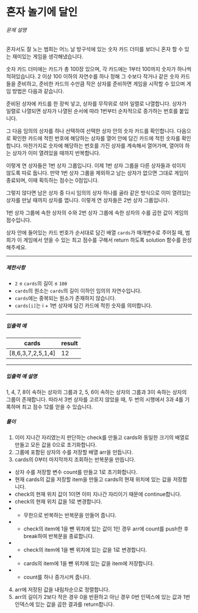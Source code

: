 # 혼자 놀기에 달인
###### 문제 설명

혼자서도 잘 노는 범희는 어느 날 방구석에 있는 숫자 카드 더미를 보더니 혼자 할 수 있는 재미있는 게임을 생각해냈습니다.

숫자 카드 더미에는 카드가 총 100장 있으며, 각 카드에는 1부터 100까지 숫자가 하나씩 적혀있습니다. 2 이상 100 이하의 자연수를 하나 정해 그 수보다 작거나 같은 숫자 카드들을 준비하고, 준비한 카드의 수만큼 작은 상자를 준비하면 게임을 시작할 수 있으며 게임 방법은 다음과 같습니다.

준비된 상자에 카드를 한 장씩 넣고, 상자를 무작위로 섞어 일렬로 나열합니다. 상자가 일렬로 나열되면 상자가 나열된 순서에 따라 1번부터 순차적으로 증가하는 번호를 붙입니다.

그 다음 임의의 상자를 하나 선택하여 선택한 상자 안의 숫자 카드를 확인합니다. 다음으로 확인한 카드에 적힌 번호에 해당하는 상자를 열어 안에 담긴 카드에 적힌 숫자를 확인합니다. 마찬가지로 숫자에 해당하는 번호를 가진 상자를 계속해서 열어가며, 열어야 하는 상자가 이미 열려있을 때까지 반복합니다.

이렇게 연 상자들은 1번 상자 그룹입니다. 이제 1번 상자 그룹을 다른 상자들과 섞이지 않도록 따로 둡니다. 만약 1번 상자 그룹을 제외하고 남는 상자가 없으면 그대로 게임이 종료되며, 이때 획득하는 점수는 0점입니다.

그렇지 않다면 남은 상자 중 다시 임의의 상자 하나를 골라 같은 방식으로 이미 열려있는 상자를 만날 때까지 상자를 엽니다. 이렇게 연 상자들은 2번 상자 그룹입니다.

1번 상자 그룹에 속한 상자의 수와 2번 상자 그룹에 속한 상자의 수를 곱한 값이 게임의 점수입니다.

상자 안에 들어있는 카드 번호가 순서대로 담긴 배열  `cards`가 매개변수로 주어질 때, 범희가 이 게임에서 얻을 수 있는 최고 점수를 구해서 return 하도록 solution 함수를 완성해주세요.

----------

##### 제한사항

-   `2`  ≤  `cards`의 길이 ≤  `100`
-   `cards`의 원소는  `cards`의 길이 이하인 임의의 자연수입니다.
-   `cards`에는 중복되는 원소가 존재하지 않습니다.
-   `cards[i]`는 i + 1번 상자에 담긴 카드에 적힌 숫자를 의미합니다.

----------

##### 입출력 예
|cards|result|
|--|--|
|[8,6,3,7,2,5,1,4]|12|

----------

##### 입출력 예 설명

1, 4, 7, 8이 속하는 상자의 그룹과 2, 5, 6이 속하는 상자의 그룹과 3이 속하는 상자의 그룹이 존재합니다. 따라서 3번 상자를 고르지 않았을 때, 두 번의 시행에서 3과 4를 기록하며 최고 점수 12를 얻을 수 있습니다.

##### 풀이
1. 이미 지나간 자리였는지 판단하는 check를 만들고 cards와 동일한 크기의 배열로 만들고 모든 값을 0으로 초기화합니다.
2. 그룹에 포함된 상자의 수를 저장할 배열 arr을 만듭니다.
3. cards의 0부터 마지막까지 조회하는 반복문을 만듭니다.
 - 상자 수를 저장할 변수 count를 만들고 1로 초기화합니다.
 - 현재 cards의 값을 저장할 item을 만들고 cards의 현재 위치에 있는 값을 저장합니다.
 - check의 현재 위치 값이 1이면 이미 지나간 자리이기 때문에 continue합니다.
 - check의 현재 위치 값을 1로 변경합니다.
 - - 무한으로 반복하는 반복문을 만들어 줍니다.
 - - check의 item에 1을 뺀 위치에 있는 값이 1인 경우 arr에 count를 push한 후 break하여 반복문을 종료합니다.
 - - check의 item에 1을 뺀 위치에 있는 값을 1로 변경합니다.
 - - cards의 item에 1을 뺀 위치에 있는 값을 item에 저장합니다.
 - - count를 하나 증가시켜 줍니다.
 4. arr에 저장된 값을 내림차순으로 정렬합니다.
 5. arr의 길이가 2보다 작은 경우 0을 반환하고 아닌 경우 0번 인덱스에 있는 값과 1번 인덱스에 있는 값을 곱한 결과를 return합니다.